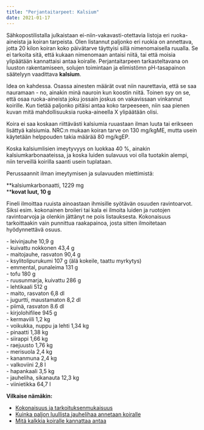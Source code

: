 ```yaml
---
title: "Perjantaitarpeet: Kalsium"
date: 2021-01-17
---
```


Sähkopostilistalla julkaistaan ei-niin-vakavasti-otettavia listoja eri ruoka-aineista ja koiran tarpeista. Olen listannut paljonko eri ruokia on annettava, jotta 20 kilon koiran koko päivätarve täyttyisi sillä nimenomaisella ruualla. Se ei tarkoita sitä, että kukaan nimenomaan antaisi niitä, tai että moisia ylipäätään kannattaisi antaa koiralle. Perjantaitarpeen tarkasteltavana on luuston rakentamiseen, solujen toimintaan ja elimistömn pH-tasapainon säätelyyn vaadittava **kalsium**.

<!--more-->  
Idea on kahdessa. Osassa ainesten määrät ovat niin naurettavia, että se saa nauramaan - no, ainakin minä nauroin kun koostin niitä. Toinen syy on se, että osaa ruoka-aineista joku jossain joskus on vakavissaan vinkannut koirille. Kun tietää paljonko pitäisi antaa koko tarpeeseen, niin saa pienen kuvan mitä mahdollisuuksia ruoka-aineella X ylipäätään olisi.  
  
Koira ei saa koskaan riittävästi kalsiumia ruuastaan ilman luuta tai erikseen lisättyä kalsiumia. NRC:n mukaan koiran tarve on 130 mg/kgME, mutta usein käytetään helppouden takia määrää 80 mg/kgEP.  
  
Koska kalsiumlisien imeytyvyys on luokkaa 40 %, ainakin kalsiumkarbonaateissa, ja koska luiden sulavuus voi olla tuotakin alempi, niin terveillä koirilla saanti usein tuplataan.  
  
Perussaannit ilman imeytymisen ja sulavuuden miettimistä:  
  
**kalsiumkarbonaatti, 1229 mg  
****kovat luut, 10 g**  
  
Fineli ilmoittaa ruuista ainoastaan ihmisille syötävän osuuden ravintoarvot. Siksi esim. kokonainen broileri tai kala ei ilmoita luiden ja ruotojen ravintoarvoja ja olenkin jättänyt ne pois listauksesta. Kokonaisuus tarkoittaakin vain punnittua raakapainoa, josta sitten ilmoitetaan hyödynnettävä osuus.  
  
\- leivinjauhe 10,9 g  
\- kuivattu nokkonen 43,4 g  
\- maitojauhe, rasvaton 90,4 g  
\- ksylitolipurukumi 107 g (älä kokeile, taattu myrkytys)  
\- emmental, punaleima 131 g  
\- tofu 180 g  
\- ruusunmarja, kuivattu 286 g  
\- lehtikaali 512 g  
\- maito, rasvaton 6,8 dl  
\- jugurtti, maustamaton 8,2 dl  
\- piimä, rasvaton 8.6 dl  
\- kirjolohifilee 945 g  
\- kermaviili 1,2 kg  
\- voikukka, nuppu ja lehti 1,34 kg  
\- pinaatti 1,38 kg  
\- siirappi 1,66 kg  
\- raejuusto 1,76 kg  
\- merisuola 2,4 kg  
\- kananmuna 2,4 kg  
\- valkoviini 2,8 l  
\- hapankaali 3,5 kg  
\- jauheliha, sikanauta 12,3 kg  
\- viinietikka 64,7 l  
  
**Vilkaise nämäkin:**

- [Kokonaisuus ja tarkoituksenmukaisuus](https://www.katiska.eu/tieto/koira-tieto-ruokinta/koira-ruokinta-huutomerkki/kokonaisuus-ja-tarkoituksenmukaisuus/)
- [Kuinka paljon luullista jauhelihaa annetaan koiralle](https://www.katiska.eu/tieto/koira-tieto-ruokinta/koira-raakaruokinta-raaka-aineet/kuinka-paljon-luullista-jauhelihaa-koiralle/)
- [Mitä kalkkia koiralle kannattaa antaa](https://www.katiska.eu/tieto/koira-aloittelijat/ruoka/mita-kalkkia-koiralle-kannattaa-antaa/)
